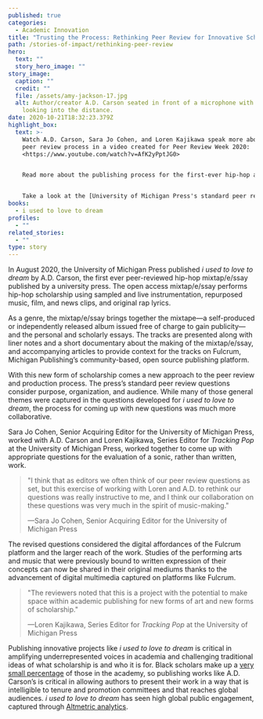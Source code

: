 ```yaml
---
published: true
categories:
  - Academic Innovation
title: "Trusting the Process: Rethinking Peer Review for Innovative Scholarship"
path: /stories-of-impact/rethinking-peer-review
hero:
  text: ""
  story_hero_image: ""
story_image:
  caption: ""
  credit: ""
  file: /assets/amy-jackson-17.jpg
  alt: Author/creator A.D. Carson seated in front of a microphone with headphones,
    looking into the distance.
date: 2020-10-21T18:32:23.379Z
highlight_box:
  text: >-
    Watch A.D. Carson, Sara Jo Cohen, and Loren Kajikawa speak more about the
    peer review process in a video created for Peer Review Week 2020:
    <https://www.youtube.com/watch?v=AfK2yPptJG0>


    Read more about the publishing process for the first-ever hip-hop album in[ this article from Inside Higher Ed.](https://www.insidehighered.com/news/2020/10/05/university-michigan-press-releases-first-rap-album-academic-publisher)


    Take a look at the [University of Michigan Press's standard peer review questions](https://drive.google.com/file/d/1IErOfkNW0igSI26EJgx9tinaDfnCKPy8/view?usp=sharing) versus the [peer review questions developed for *i used to love to dream*](https://drive.google.com/file/d/1231gvo8pFAZtliI5xEZJt77efjiNBNNZ/view?usp=sharing)*.*
books:
  - i used to love to dream
profiles:
  - ""
related_stories:
  - ""
type: story
---
```

In August 2020, the University of Michigan Press published *i used to love to dream* by A.D. Carson, the first ever peer-reviewed hip-hop mixtap/e/ssay published by a university press. The open access mixtap/e/ssay performs hip-hop scholarship using sampled and live instrumentation, repurposed music, film, and news clips, and original rap lyrics.

As a genre, the mixtap/e/ssay brings together the mixtape—a self-produced or independently released album issued free of charge to gain publicity—and the personal and scholarly essays. The tracks are presented along with liner notes and a short documentary about the making of the mixtap/e/ssay, and accompanying articles to provide context for the tracks on Fulcrum, Michigan Publishing’s community-based, open source publishing platform.

With this new form of scholarship comes a new approach to the peer review and production process. The press’s standard peer review questions consider purpose, organization, and audience. While many of those general themes were captured in the questions developed for *i used to love to dream*, the process for coming up with new questions was much more collaborative.

Sara Jo Cohen, Senior Acquiring Editor for the University of Michigan Press, worked with A.D. Carson and Loren Kajikawa, Series Editor for *Tracking Pop* at the University of Michigan Press, worked together to come up with appropriate questions for the evaluation of a sonic, rather than written, work.

> "I think that as editors we often think of our peer review questions as set, but this exercise of working with Loren and A.D. to rethink our questions was really instructive to me, and I think our collaboration on these questions was very much in the spirit of music-making."
>
> —Sara Jo Cohen, Senior Acquiring Editor for the University of Michigan Press

The revised questions considered the digital affordances of the Fulcrum platform and the larger reach of the work. Studies of the performing arts and music that were previously bound to written expression of their concepts can now be shared in their original mediums thanks to the advancement of digital multimedia captured on platforms like Fulcrum.

> "The reviewers noted that this is a project with the potential to make space within academic publishing for new forms of art and new forms of scholarship."
>
> —Loren Kajikawa, Series Editor for *Tracking Pop* at the University of Michigan Press

Publishing innovative projects like *i used to love to dream* is critical in amplifying underrepresented voices in academia and challenging traditional ideas of what scholarship is and who it is for. Black scholars make up a [very small percentage](https://nces.ed.gov/fastfacts/display.asp?id=61) of those in the academy, so publishing works like A.D. Carson’s is critical in allowing authors to present their work in a way that is intelligible to tenure and promotion committees and that reaches global audiences. *i used to love to dream* has seen high global public engagement, captured through [Altmetric analytics](https://umichpress.altmetric.com/details/87730540).